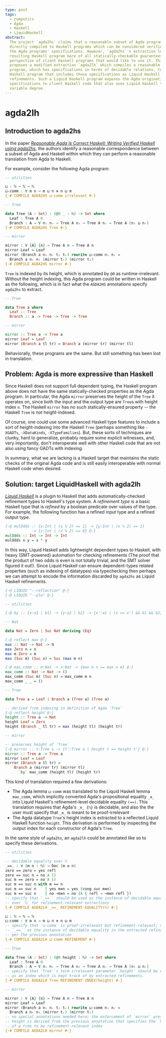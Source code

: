 ```yaml
---
type: post
tags:
  - computics
  - Agda
  - Haskell
  - LiquidHaskell
abstract:
  The project `agda2hs` claims that a reasonable subset of Agda programs can be
  directly compiled to Haskell programs which can be considered verified up to
  the Agda programs' specifications. However, `agda2hs`'s extraction leaves the
  resulting Haskell program bare of all statically-checkable guarantees from the
  perspective of client Haskell programs that would like to use it. This article
  proposes a modified extraction `agda2lh` which compiles a reasonable Agda
  program, which has specifications in terms of decidable relations, to a Liquid
  Haskell program that includes those specifications as Liquid Haskell
  refinements. Such a Liquid Haskell program exposes the Agda-originating
  specifications to client Haskell code that also uses Liquid Haskell to
  variable degree.
---
```


# agda2lh

## Introduction to agda2hs

In the paper _[Reasonable Agda Is Correct Haskell: Writing Verified Haskell
using agda2hs](https://jesper.sikanda.be/files/reasonable-agda-is-correct-haskell.pdf)_, the authors identify a reasonable correspondence
between a subset of Agda and Haskell within which they can perform a reasonable
translation from Agda to Haskell.

For example, consider the following Agda program:

```agda
-- utilities

⊔ : ℕ → ℕ → ℕ
⊔-comm : ∀ m n → m ⊔ n ≡ n ⊔ m
{-# COMPILE AGDA2HS ⊔-comm irrelevant #-}

-- Tree

data Tree (A : Set) : (@0 _ : ℕ) -> Set where
  Leaf : Tree A 0
  Branch : A → ∀ nₗ nᵣ → Tree A nₗ → Tree A nᵣ → Tree A (nₗ ⊔ nᵣ)
{-# COMPILE AGDA2HS Tree #-}

-- mirror

mirror : ∀ {A} {n} → Tree A n → Tree A n
mirror Leaf = Leaf
mirror (Branch a nₗ nᵣ tₗ tᵣ) rewrite ⊔-comm nₗ nᵣ =
  Branch a nᵣ nₗ (mirror tᵣ) (mirror tₗ)
{-# COMPILE AGDA2HS mirror #-}
```

`Tree` is indexed by its height, which is annotated by `@0` as
runtime-irrelevant. Without the height indexing, this Agda program could be
written in Haskell as the following, which is in fact what the `AGDA2HS`
annotations specify `agda2hs` to extract.

```haskell
-- Tree

data Tree a where
  Leaf :: Tree
  Branch :: a -> Tree -> Tree -> Tree

-- mirror

mirror :: Tree a -> Tree a
mirror Leaf = Leaf
mirror (Branch a tl tr) = Branch a (mirror tr) (mirror tl)
```

Behaviorally, these programs are the same. But still something has been lost in
translation.

## Problem: Agda is more expressive than Haskell

Since Haskell does not support full dependent typing, the Haskell program above
does not have the same statically-checked properties as the Agda program. In
particular, the Agda `mirror` preserves the height of the `Tree` it operates on,
since both the input and the output type are `Tree`s with height index `n`. The
Haskell `mirror` has no such statically-ensured property -- the Haskell `Tree`
is not height-indexed.

Of course, one could use some advanced Haskell type features to include a sort
of height-indexing into the Haskell `Tree` (perhaps something like `-XGADTs`,
`-XDataKinds`, `-XTypeFamilies`). But, these sorts of techniques are clunky,
hard to generalize, probably require some explicit witnesses, and, very
importantly, don't interoperate well with other Haskell code that are not also
using fancy GADTs with indexing.

In summary, what we are lacking is a Haskell target that maintains the static
checks of the original Agda code and is still easily interoperable with normal
Haskell code when desired.

## Solution: target LiquidHaskell with agda2lh

_[Liquid Haskell](https://github.com/ucsd-progsys/liquidhaskell)_ is a plugin to Haskell that adds automatically-checked
refinement types to Haskell's type system. A _refinement type_ is a basic
Haskell type that is _refined_ by a boolean predicate over values of the type.
For example, the following function has a refined input type and a refined
output type.

```haskell
{-@ mulOdds :: {x:Int | (x % 2) == 1} -> {y:Int | (x % 2) == 1}
            -> {z:Int | (z % 2) == 0} @-}
mulOdds :: Int -> Int -> Int
mulOdds x y = x * y
```

In this way, Liquid Haskell adds lightweight dependent types to Haskell, with
heavy (SMT-powered) automation for checking refinements (The proof that the
product of two odds is even is not totally trivial, and the SMT solver figured
it out!). Since Liquid Haskell can ensure dependent-types related properties
(such as indexing of datatypes) via typechecking then perhaps we can attempt to
encode the information discarded by `agda2hs` as Liquid Haskell refinements.

```haskell
{-@ LIQUID "--reflection" @-}
{-@ LIQUID "--ple" @-}

-- utilities

{-@ by :: {x:a1 | b1} -> {y:a2 | b2} -> {x':a1 | (x == x') && b1 && b2} @-}

-- Nat

data Nat = Zero | Suc Nat deriving (Eq)

{-@ reflect max @-}
max :: Nat -> Nat -> N
max Zero n = n
max m Zero = m
max (Suc m) (Suc n) = Suc (max m n)

{-@ max_comm :: m:Nat -> n:Nat -> {max m n == max n m} @-}
max_comm :: Nat -> Nat -> ()
max_comm (Suc m) (Suc n) = max_comm m n
max_comm _ _ = ()

-- Tree

data Tree a = Leaf | Branch a (Tree a) (Tree a)

-- derived from indexing in definition of Agda `Tree`
{-@ reflect height @-}
height :: Tree a -> Nat
height Leaf = Zero
height (Branch _ tl tr) = max (height tl) (height tr)

-- mirror

-- preserves height of `Tree`
{-@ mirror :: t:Tree a -> {t':Tree a | height t == height t'} @-}
mirror :: Tree a -> Tree a
mirror Leaf = Leaf
mirror (Branch a tl tr) =
    Branch a (mirror tr) (mirror tl)
      `by` max_comm (height tl) (height tr)
```

This kind of translation required a few derivations:

- The Agda lemma `⊔-comm` was translated to the Liquid Haskell lemma `max_comm`,
  which implicitly converted Agda's propositional equality `_≡_` into Liquid
  Haskell's refinement-level decidable equality `(==)`. This translation
  requires that Agda's `_≡_ {ℕ}` is decidable, and also the the user must
  specify that `_≡_` is meant to be proof-irrelevant
- The Agda datatype `Tree`'s height index is extracted to a reflected Liquid
  Haskell function `height`. This derivation is performed by inspecting the
  output index for each constructor of Agda's `Tree`.

In the same style of `agda2hs`, an `agda2lh` could be annotated like so to
specify these derivations.

```agda
-- utilities

-- decidable equality over ℕ
_==_ : ∀ (m n : ℕ) → Dec (m ≡ n)
zero == zero = yes refl
zero == suc n = no λ ()
suc m == zero = no λ ()
suc m == suc n with m == n
suc m == suc n    | yes m≡n = yes (cong suc m≡n)
suc m == suc n    | no ¬m≡n = no (λ { refl → ¬m≡n refl })
-- specify that `_==_` should be used as the instance of decidable equality
-- over `ℕ` for refinement-relevant extractions
{-# COMPILE AGDA2LH _==_ REFINEMENT-EQUALITY(ℕ) #-}

⊔ : ℕ → ℕ → ℕ
⊔-comm : ∀ m n → m ⊔ n ≡ n ⊔ m
-- specify that `⊔-comm` is proof-irrelevant but refinement-relevant; uses
-- `_==_` as the instance of decidable equality in the extracted refinement, as
-- per the previous annotation
{-# COMPILE AGDA2LH ⊔-comm REFINEMENT #-}

-- Tree

data Tree (A : Set) : (@0 height : ℕ) -> Set where
  Leaf : Tree A 0
  Branch : A → ∀ nₗ nᵣ → Tree A nₗ → Tree A nᵣ → Tree A (nₗ ⊔ nᵣ)
-- specify that `Tree`'s term-irrelevant parameter `height` should be extracted
-- as an index which is kept track of by extracted refinements.
{-# COMPILE AGDA2LH Tree REFINEMENT-INDEX(height) #-}

-- mirror

mirror : ∀ {A} {n} → Tree A n → Tree A n
mirror Leaf = Leaf
mirror (Branch a nₗ nᵣ tₗ tᵣ) rewrite ⊔-comm nₗ nᵣ =
  Branch a nᵣ nₗ (mirror tᵣ) (mirror tₗ)
-- no special annotations needed here; the enforcement of `mirror` preserving
-- height is derived from the previous annotation that specifies the `height`
-- of a tree to be refinement-relevant index
{-# COMPILE AGDA2LH mirror #-}
```
